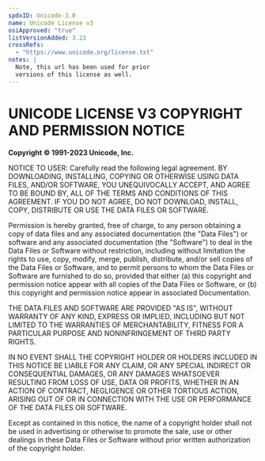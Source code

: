 ```yaml
---
spdxID: Unicode-3.0
name: Unicode License v3
osiApproved: "true"
listVersionAdded: 3.23
crossRefs: 
  - "https://www.unicode.org/license.txt"
notes: |
  Note, this url has been used for prior
  versions of this license as well.
---
```


# UNICODE LICENSE V3 COPYRIGHT AND PERMISSION NOTICE

**Copyright © 1991-2023 Unicode, Inc.**

NOTICE TO USER: Carefully read the following legal agreement. BY DOWNLOADING, INSTALLING, COPYING OR OTHERWISE USING DATA FILES, AND/OR SOFTWARE, YOU UNEQUIVOCALLY ACCEPT, AND AGREE TO BE BOUND BY, ALL OF THE TERMS AND CONDITIONS OF THIS AGREEMENT. IF YOU DO NOT AGREE, DO NOT DOWNLOAD, INSTALL, COPY, DISTRIBUTE OR USE THE DATA FILES OR SOFTWARE.

Permission is hereby granted, free of charge, to any person obtaining a copy of data files and any associated documentation (the "Data Files") or software and any associated documentation (the "Software") to deal in the Data Files or Software without restriction, including without limitation the rights to use, copy, modify, merge, publish, distribute, and/or sell copies of the Data Files or Software, and to permit persons to whom the Data Files or Software are furnished to do so, provided that either (a) this copyright and permission notice appear with all copies of the Data Files or Software, or (b) this copyright and permission notice appear in associated Documentation.

THE DATA FILES AND SOFTWARE ARE PROVIDED "AS IS", WITHOUT WARRANTY OF ANY KIND, EXPRESS OR IMPLIED, INCLUDING BUT NOT LIMITED TO THE WARRANTIES OF MERCHANTABILITY, FITNESS FOR A PARTICULAR PURPOSE AND NONINFRINGEMENT OF THIRD PARTY RIGHTS.

IN NO EVENT SHALL THE COPYRIGHT HOLDER OR HOLDERS INCLUDED IN THIS NOTICE BE LIABLE FOR ANY CLAIM, OR ANY SPECIAL INDIRECT OR CONSEQUENTIAL DAMAGES, OR ANY DAMAGES WHATSOEVER RESULTING FROM LOSS OF USE, DATA OR PROFITS, WHETHER IN AN ACTION OF CONTRACT, NEGLIGENCE OR OTHER TORTIOUS ACTION, ARISING OUT OF OR IN CONNECTION WITH THE USE OR PERFORMANCE OF THE DATA FILES OR SOFTWARE.

Except as contained in this notice, the name of a copyright holder shall not be used in advertising or otherwise to promote the sale, use or other dealings in these Data Files or Software without prior written authorization of the copyright holder.
